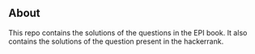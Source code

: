 ## **About**
This repo contains the solutions of the questions in the EPI book. It also contains the solutions of the question present in the hackerrank.

